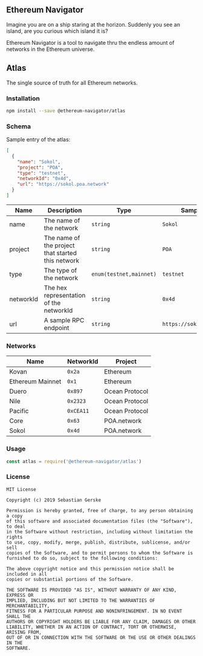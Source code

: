 ## Ethereum Navigator

Imagine you are on a ship staring at the horizon. Suddenly you see an island, are you curious which island it is?

Ethereum Navigator is a tool to navigate thru the endless amount of networks in the Ethereum universe.


## Atlas

The single source of truth for all Ethereum networks.

### Installation

```bash
npm install --save @ethereum-navigator/atlas
```

### Schema

Sample entry of the atlas:

```json
[
  {
    "name": "Sokol",
    "project": "POA",
    "type": "testnet",
    "networkId": "0x4d",
    "url": "https://sokol.poa.network"
  }
]
```

Name        | Description                                       | Type                      | Sample Value
------------|---------------------------------------------------|---------------------------|------
name        | The name of the network                           | `string`                  | `Sokol`
project     | The name of the project that started this network | `string`                  | `POA`
type        | The type of the network                           | `enum(testnet,mainnet)`   | `testnet`
networkId   | The hex representation of the networkId           | `string`                  | `0x4d`
url         | A sample RPC endpoint                             | `string`                  | `https://sokol.poa.network`


### Networks

Name                | NetworkId | Project
--------------------|-----------|----------
Kovan               | `0x2a`    | Ethereum
Ethereum Mainnet    | `0x1`     | Ethereum
Duero               | `0x897`   | Ocean Protocol
Nile                | `0x2323`  | Ocean Protocol
Pacific             | `0xCEA11` | Ocean Protocol
Core                | `0x63`    | POA.network
Sokol               | `0x4d`    | POA.network

### Usage

```javascript
const atlas = require('@ethereum-navigator/atlas')
```

### License

```text
MIT License

Copyright (c) 2019 Sebastian Gerske

Permission is hereby granted, free of charge, to any person obtaining a copy
of this software and associated documentation files (the "Software"), to deal
in the Software without restriction, including without limitation the rights
to use, copy, modify, merge, publish, distribute, sublicense, and/or sell
copies of the Software, and to permit persons to whom the Software is
furnished to do so, subject to the following conditions:

The above copyright notice and this permission notice shall be included in all
copies or substantial portions of the Software.

THE SOFTWARE IS PROVIDED "AS IS", WITHOUT WARRANTY OF ANY KIND, EXPRESS OR
IMPLIED, INCLUDING BUT NOT LIMITED TO THE WARRANTIES OF MERCHANTABILITY,
FITNESS FOR A PARTICULAR PURPOSE AND NONINFRINGEMENT. IN NO EVENT SHALL THE
AUTHORS OR COPYRIGHT HOLDERS BE LIABLE FOR ANY CLAIM, DAMAGES OR OTHER
LIABILITY, WHETHER IN AN ACTION OF CONTRACT, TORT OR OTHERWISE, ARISING FROM,
OUT OF OR IN CONNECTION WITH THE SOFTWARE OR THE USE OR OTHER DEALINGS IN THE
SOFTWARE.
```
